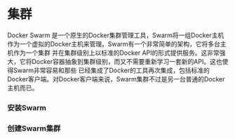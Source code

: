 # 集群

Docker Swarm 是一个原生的Docker集群管理工具，Swarm将一组Docker主机作为一个虚拟的Docker主机来管理。Swarm有一个非常简单的架构，它将多台主机作为一个集群
并在集群级别上以标准的Docker API的形式提供服务。这非常强大，它将Docker容器抽象到集群级别，而又不需要重新学习一套新的API。这也使得Swarm非常容易和那些
已经集成了Docker的工具再次集成，包括标准的Docker客户端。对Docker客户端来说，Swarm集群不过是另一台普通的Docker主机而已。

### 安装Swarm

### 创建Swarm集群

